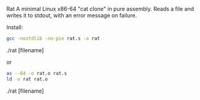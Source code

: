 Rat
A minimal Linux x86-64 "cat clone" in pure assembly.
Reads a file and writes it to stdout, with an error message on failure.

Install:
```sh
gcc -nostdlib -no-pie rat.s -o rat
```
./rat [filename]

or

```sh
as --64 -o rat.o rat.s
ld -o rat rat.o
```
./rat [filename]

